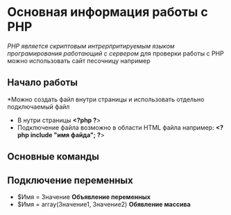 # Основная информация работы с PHP
*PHP является скриптовым интрерпритируемым языком програмирования работающий с сервером*
для проверки работы с PHP можно использовать сайт песочницу например 
## Начало работы

*Можно создать файл внутри страницы и использовать отдельно подключаемый файл
* В нутри страницы **<?php ?**>
* Подключение файла возможно в области HTML файла например: **<?php 
include "имя файда"; ?**>
## Основные команды
## Подключение переменных
* $Имя = Значение **Объявление переменных**
* $Имя = array(Значение1, Значение2) **Обявление массива**
